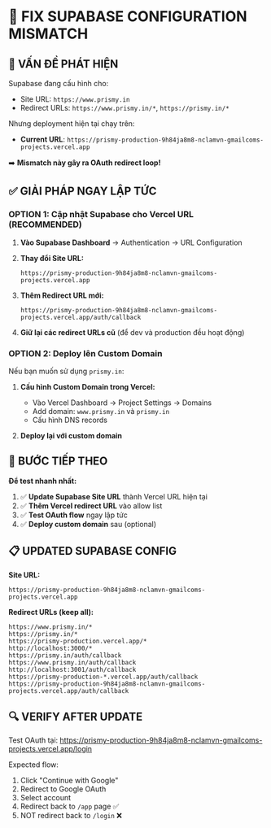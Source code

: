 # 🔧 FIX SUPABASE CONFIGURATION MISMATCH

## 🚨 VẤN ĐỀ PHÁT HIỆN

Supabase đang cấu hình cho:
- Site URL: `https://www.prismy.in`  
- Redirect URLs: `https://www.prismy.in/*`, `https://prismy.in/*`

Nhưng deployment hiện tại chạy trên:
- **Current URL**: `https://prismy-production-9h84ja8m8-nclamvn-gmailcoms-projects.vercel.app`

➡️ **Mismatch này gây ra OAuth redirect loop!**

## ✅ GIẢI PHÁP NGAY LẬP TỨC

### OPTION 1: Cập nhật Supabase cho Vercel URL (RECOMMENDED)

1. **Vào Supabase Dashboard** → Authentication → URL Configuration

2. **Thay đổi Site URL:**
   ```
   https://prismy-production-9h84ja8m8-nclamvn-gmailcoms-projects.vercel.app
   ```

3. **Thêm Redirect URL mới:**
   ```
   https://prismy-production-9h84ja8m8-nclamvn-gmailcoms-projects.vercel.app/auth/callback
   ```

4. **Giữ lại các redirect URLs cũ** (để dev và production đều hoạt động)

### OPTION 2: Deploy lên Custom Domain

Nếu bạn muốn sử dụng `prismy.in`:

1. **Cấu hình Custom Domain trong Vercel:**
   - Vào Vercel Dashboard → Project Settings → Domains
   - Add domain: `www.prismy.in` và `prismy.in`
   - Cấu hình DNS records

2. **Deploy lại với custom domain**

## 🎯 BƯỚC TIẾP THEO

**Để test nhanh nhất:**

1. ✅ **Update Supabase Site URL** thành Vercel URL hiện tại
2. ✅ **Thêm Vercel redirect URL** vào allow list  
3. ✅ **Test OAuth flow** ngay lập tức
4. ✅ **Deploy custom domain** sau (optional)

## 📋 UPDATED SUPABASE CONFIG

**Site URL:**
```
https://prismy-production-9h84ja8m8-nclamvn-gmailcoms-projects.vercel.app
```

**Redirect URLs (keep all):**
```
https://www.prismy.in/*
https://prismy.in/*
https://prismy-production.vercel.app/*
http://localhost:3000/*
https://prismy.in/auth/callback
https://www.prismy.in/auth/callback
http://localhost:3001/auth/callback
https://prismy-production-*.vercel.app/auth/callback
https://prismy-production-9h84ja8m8-nclamvn-gmailcoms-projects.vercel.app/auth/callback
```

## 🔍 VERIFY AFTER UPDATE

Test OAuth tại: https://prismy-production-9h84ja8m8-nclamvn-gmailcoms-projects.vercel.app/login

Expected flow:
1. Click "Continue with Google" 
2. Redirect to Google OAuth
3. Select account
4. Redirect back to `/app` page ✅
5. NOT redirect back to `/login` ❌
